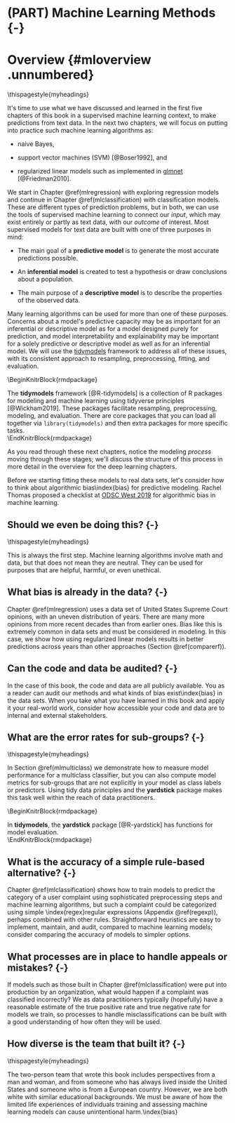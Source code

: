 # (PART) Machine Learning Methods {-}

# Overview {#mloverview .unnumbered}

\thispagestyle{myheadings}

It's time to use what we have discussed and learned in the first five chapters of this book in a supervised machine learning context, to make predictions from text data. In the next two chapters, we will focus on putting into practice such machine learning algorithms as:

- naive Bayes, 

- support vector machines (SVM) [@Boser1992], and 

- regularized linear models such as implemented in [glmnet](https://glmnet.stanford.edu/) [@Friedman2010].

We start in Chapter \@ref(mlregression) with exploring regression models and continue in Chapter \@ref(mlclassification) with classification models. These are different types of prediction problems, but in both, we can use the tools of supervised machine learning to connect our _input_, which may exist entirely or partly as text data, with our _outcome_ of interest. Most supervised models for text data are built with one of three purposes in mind:

- The main goal of a **predictive model** is to generate the most accurate predictions possible.

- An **inferential model** is created to test a hypothesis or draw conclusions about a population.

- The main purpose of a **descriptive model** is to describe the properties of the observed data.

Many learning algorithms can be used for more than one of these purposes. Concerns about a model's predictive capacity may be as important for an inferential or descriptive model as for a model designed purely for prediction, and model interpretability and explainability may be important for a solely predictive or descriptive model as well as for an inferential model. We will use the [tidymodels](https://www.tidymodels.org/) framework to address all of these issues, with its consistent approach to resampling, preprocessing, fitting, and evaluation. 

\BeginKnitrBlock{rmdpackage}<div class="rmdpackage">The **tidymodels** framework [@R-tidymodels] is a collection of R packages for modeling and machine learning using tidyverse principles [@Wickham2019]. These packages facilitate resampling, preprocessing, modeling, and evaluation. There are core packages that you can load all together via `library(tidymodels)` and then extra packages for more specific tasks.</div>\EndKnitrBlock{rmdpackage}

As you read through these next chapters, notice the modeling _process_ moving through these stages; we'll discuss the structure of this process in more detail in the overview for the deep learning chapters.

Before we starting fitting these models to real data sets, let's consider how to think about algorithmic bias\index{bias} for predictive modeling.
Rachel Thomas proposed a checklist at [ODSC West 2019](https://opendatascience.com/odsc-west-2019-keynote-rachel-thomas-on-algorithmic-bias/) for algorithmic bias in machine learning.

## Should we even be doing this? {-}

\thispagestyle{myheadings}

This is always the first step. Machine learning algorithms involve math and data, but that does not mean they are neutral. They can be used for purposes that are helpful, harmful, or even unethical.

## What bias is already in the data? {-}

Chapter \@ref(mlregression) uses a data set of United States Supreme Court opinions, with an uneven distribution of years. There are many more opinions from more recent decades than from earlier ones. Bias like this is extremely common in data sets and must be considered in modeling. In this case, we show how using regularized linear models results in better predictions across years than other approaches (Section \@ref(comparerf)).

## Can the code and data be audited? {-}

In the case of this book, the code and data are all publicly available. You as a reader can audit our methods and what kinds of bias exist\index{bias} in the data sets. When you take what you have learned in this book and apply it your real-world work, consider how accessible your code and data are to internal and external stakeholders.

## What are the error rates for sub-groups? {-}

\thispagestyle{myheadings}

In Section \@ref(mlmulticlass) we demonstrate how to measure model performance for a multiclass classifier, but you can also compute model metrics for sub-groups that are not explicitly in your model as class labels or predictors. Using tidy data principles and the **yardstick** package makes this task well within the reach of data practitioners.

\BeginKnitrBlock{rmdpackage}<div class="rmdpackage">In **tidymodels**, the **yardstick** package [@R-yardstick] has functions for model evaluation.</div>\EndKnitrBlock{rmdpackage}


## What is the accuracy of a simple rule-based alternative? {-}

Chapter \@ref(mlclassification) shows how to train models to predict the category of a user complaint using sophisticated preprocessing steps and machine learning algorithms, but such a complaint could be categorized using simple \index{regex}regular expressions (Appendix \@ref(regexp)), perhaps combined with other rules. Straightforward heuristics are easy to implement, maintain, and audit, compared to machine learning models; consider comparing the accuracy of models to simpler options.

## What processes are in place to handle appeals or mistakes? {-}

If models such as those built in Chapter \@ref(mlclassification) were put into production by an organization, what would happen if a complaint was classified incorrectly? We as data practitioners typically (hopefully) have a reasonable estimate of the true positive rate and true negative rate for models we train, so processes to handle misclassifications can be built with a good understanding of how often they will be used.

## How diverse is the team that built it? {-}

\thispagestyle{myheadings}

The two-person team that wrote this book includes perspectives from a man and woman, and from someone who has always lived inside the United States and someone who is from a European country. However, we are both white with similar educational backgrounds. We must be aware of how the limited life experiences of individuals training and assessing machine learning models can cause unintentional harm.\index{bias}
